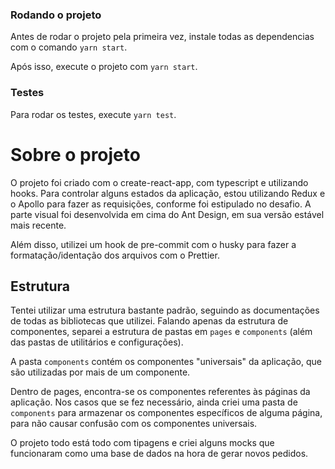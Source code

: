 ### Rodando o projeto
Antes de rodar o projeto pela primeira vez, instale todas as dependencias com o comando `yarn start`.

Após isso, execute o projeto com `yarn start`.

### Testes

Para rodar os testes, execute `yarn test`.

# Sobre o projeto

O projeto foi criado com o create-react-app, com typescript e utilizando hooks. Para controlar alguns estados da aplicação, estou utilizando Redux e o Apollo para fazer as requisições, conforme foi estipulado no desafio. A parte visual foi desenvolvida em cima do Ant Design, em sua versão estável mais recente.

Além disso, utilizei um hook de pre-commit com o husky para fazer a formatação/identação dos arquivos com o Prettier.

## Estrutura

Tentei utilizar uma estrutura bastante padrão, seguindo as documentações de todas as bibliotecas que utilizei. Falando apenas da estrutura de componentes, separei a estrutura de pastas em `pages` e `components` (além das pastas de utilitários e configurações).

A pasta `components` contém os componentes "universais" da aplicação, que são utilizadas por mais de um componente.

Dentro de pages, encontra-se os componentes referentes às páginas da aplicação. Nos casos que se fez necessário, ainda criei uma pasta de `components` para armazenar os componentes específicos de alguma página, para não causar confusão com os componentes universais.

O projeto todo está todo com tipagens e criei alguns mocks que funcionaram como uma base de dados na hora de gerar novos pedidos.
